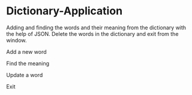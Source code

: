 # Dictionary-Application
 
 Adding and finding the words and their meaning from the dictionary with the help of JSON. Delete the words in the dictionary and exit from the window.

Add a new word

Find the meaning

Update a word

Exit
